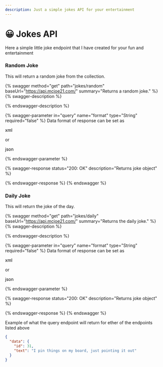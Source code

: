 ```yaml
---
description: Just a simple jokes API for your entertainment
---
```


# 😀 Jokes API

Here a simple little joke endpoint that I have created for your fun and entertainment

### Random Joke

This will return a random joke from the collection.

{% swagger method="get" path="jokes/random" baseUrl="https://api.mcjoe21.com/" summary="Returns a random joke." %}
{% swagger-description %}

{% endswagger-description %}

{% swagger-parameter in="query" name="format" type="String" required="false" %}
Data format of response can be set as 

<mark style="background-color:blue;">

xml

</mark>

 or 

<mark style="background-color:yellow;">

json

</mark>
{% endswagger-parameter %}

{% swagger-response status="200: OK" description="Returns joke object" %}

{% endswagger-response %}
{% endswagger %}

### Daily Joke

This will return the joke of the day.

{% swagger method="get" path="jokes/daily" baseUrl="https://api.mcjoe21.com/" summary="Returns the daily joke." %}
{% swagger-description %}

{% endswagger-description %}

{% swagger-parameter in="query" name="format" type="String" required="false" %}
Data format of response can be set as 

<mark style="background-color:blue;">

xml

</mark>

 or 

<mark style="background-color:yellow;">

json

</mark>
{% endswagger-parameter %}

{% swagger-response status="200: OK" description="Returns joke object" %}

{% endswagger-response %}
{% endswagger %}

Example of what the query endpoint will return for ether of the endpoints listed above

```json
{
  "data": {
    "id": 31,
    "text": "I pin things on my board, just pointing it out"
  }
}
```
